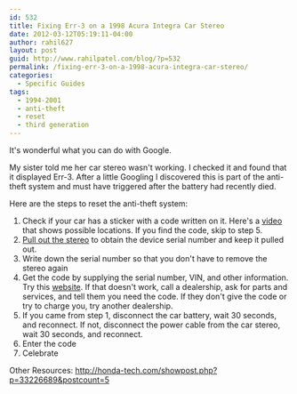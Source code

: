 ```yaml
---
id: 532
title: Fixing Err-3 on a 1998 Acura Integra Car Stereo
date: 2012-03-12T05:19:11-04:00
author: rahil627
layout: post
guid: http://www.rahilpatel.com/blog/?p=532
permalink: /fixing-err-3-on-a-1998-acura-integra-car-stereo/
categories:
  - Specific Guides
tags:
  - 1994-2001
  - anti-theft
  - reset
  - third generation
---
```

It's wonderful what you can do with Google.

My sister told me her car stereo wasn't working. I checked it and found that it displayed Err-3. After a little Googling I discovered this is part of the anti-theft system and must have triggered after the battery had recently died.

Here are the steps to reset the anti-theft system:
<ol>
	<li>Check if your car has a sticker with a code written on it. Here's a <a href="http://www.youtube.com/watch?v=tgfRmBo7Pu0">video</a> that shows possible locations. If you find the code, skip to step 5.</li>
	<li><a href="http://www.team-integra.net/forum/blogs/morningz/43-g3-radio-removal.html">Pull out the stereo</a> to obtain the device serial number and keep it pulled out.</li>
	<li>Write down the serial number so that you don't have to remove the stereo again</li>
	<li>Get the code by supplying the serial number, VIN, and other information. Try this <a href="https://radio-navicode.acura.com/">website</a>. If that doesn't work, call a dealership, ask for parts and services, and tell them you need the code. If they don't give the code or try to charge you, try another dealership.</li>
	<li>If you came from step 1, disconnect the car battery, wait 30 seconds, and reconnect. If not, disconnect the power cable from the car stereo, wait 30 seconds, and reconnect.</li>
	<li>Enter the code</li>
	<li>Celebrate</li>
</ol>
Other Resources:
<a href="http://honda-tech.com/showpost.php?p=33226689&amp;postcount=5"> http://honda-tech.com/showpost.php?p=33226689&amp;postcount=5</a>